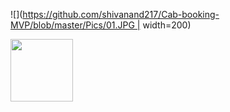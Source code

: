 
![](https://github.com/shivanand217/Cab-booking-MVP/blob/master/Pics/01.JPG | width=200)

<img src="https://github.com/shivanand217/Cab-booking-MVP/blob/master/Pics/01.JPG" width="100" height="100">
